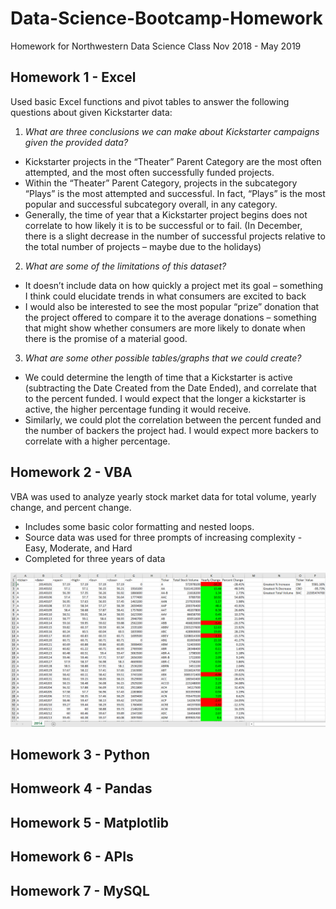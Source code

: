# Data-Science-Bootcamp-Homework
Homework for Northwestern Data Science Class Nov 2018 - May 2019

## Homework 1 - Excel
Used basic Excel functions and pivot tables to answer the following questions about given Kickstarter data:
1)	_What are three conclusions we can make about Kickstarter campaigns given the provided data?_
- Kickstarter projects in the “Theater” Parent Category are the most often attempted, and the most often successfully funded projects.
- Within the “Theater” Parent Category, projects in the subcategory “Plays” is the most attempted and successful. In fact, “Plays” is the most popular and successful subcategory overall, in any category.
- Generally, the time of year that a Kickstarter project begins does not correlate to how likely it is to be successful or to fail. (In December, there is a slight decrease in the number of successful projects relative to the total number of projects – maybe due to the holidays)

2)	_What are some of the limitations of this dataset?_
- It doesn’t include data on how quickly a project met its goal – something I think could elucidate trends in what consumers are excited to back
- I would also be interested to see the most popular “prize” donation that the project offered to compare it to the average donations – something that might show whether consumers are more likely to donate when there is the promise of a material good.

3)	_What are some other possible tables/graphs that we could create?_
- We could determine the length of time that a Kickstarter is active (subtracting the Date Created from the Date Ended), and correlate that to the percent funded. I would expect that the longer a kickstarter is active, the higher percentage funding it would receive.
- Similarly, we could plot the correlation between the percent funded and the number of backers the project had. I would expect more backers to correlate with a higher percentage.

## Homework 2 - VBA
VBA was used to analyze yearly stock market data for total volume, yearly change, and percent change. 
 - Includes some basic color formatting and nested loops. 
 - Source data was used for three prompts of increasing complexity - Easy, Moderate, and Hard
 - Completed for three years of data

  ![alt text](https://github.com/sponre01/Data-Science-Bootcamp-Homework/blob/master/Homework_2_VBA/2014_hard_screenshot.PNG "2014 source data, complete 'hard' table")

## Homework 3 - Python

## Homweork 4 - Pandas

## Homework 5 - Matplotlib

## Homework 6 - APIs

## Homework 7 - MySQL
